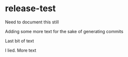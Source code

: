 # release-test

Need to document this still

Adding some more text for the sake of generating commits

Last bit of text

I lied. More text
